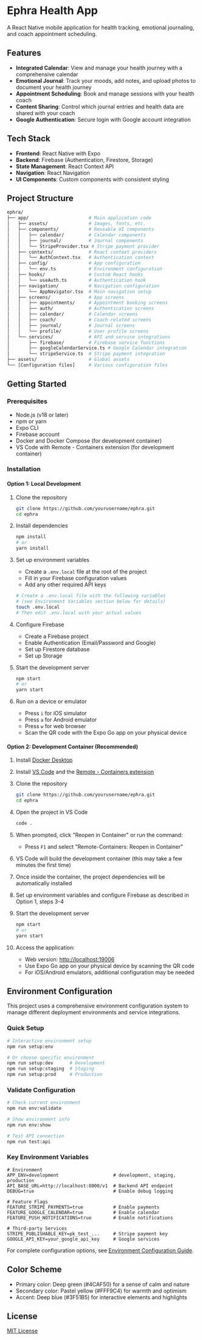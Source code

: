 # Ephra Health App

A React Native mobile application for health tracking, emotional journaling, and coach appointment scheduling.

## Features

- **Integrated Calendar**: View and manage your health journey with a comprehensive calendar
- **Emotional Journal**: Track your moods, add notes, and upload photos to document your health journey
- **Appointment Scheduling**: Book and manage sessions with your health coach
- **Content Sharing**: Control which journal entries and health data are shared with your coach
- **Google Authentication**: Secure login with Google account integration

## Tech Stack

- **Frontend**: React Native with Expo
- **Backend**: Firebase (Authentication, Firestore, Storage)
- **State Management**: React Context API
- **Navigation**: React Navigation
- **UI Components**: Custom components with consistent styling

## Project Structure

```bash
ephra/
├── app/                      # Main application code
│   ├── assets/               # Images, fonts, etc.
│   ├── components/           # Reusable UI components
│   │   ├── calendar/         # Calendar components
│   │   ├── journal/          # Journal components
│   │   └── StripeProvider.tsx # Stripe payment provider
│   ├── contexts/             # React context providers
│   │   └── AuthContext.tsx   # Authentication context
│   ├── config/               # App configuration
│   │   └── env.ts            # Environment configuration
│   ├── hooks/                # Custom React hooks
│   │   └── useAuth.ts        # Authentication hook
│   ├── navigation/           # Navigation configuration
│   │   └── AppNavigator.tsx  # Main navigation setup
│   ├── screens/              # App screens
│   │   ├── appointments/     # Appointment booking screens
│   │   ├── auth/             # Authentication screens
│   │   ├── calendar/         # Calendar screens
│   │   ├── coach/            # Coach-related screens
│   │   ├── journal/          # Journal screens
│   │   └── profile/          # User profile screens
│   └── services/             # API and service integrations
│       ├── firebase/         # Firebase service functions
│       ├── googleCalendarService.ts # Google Calendar integration
│       └── stripeService.ts  # Stripe payment integration
├── assets/                   # Global assets
└── [Configuration files]     # Various configuration files
```

## Getting Started

### Prerequisites

- Node.js (v18 or later)
- npm or yarn
- Expo CLI
- Firebase account
- Docker and Docker Compose (for development container)
- VS Code with Remote - Containers extension (for development container)

### Installation

#### Option 1: Local Development

1. Clone the repository

   ```bash
   git clone https://github.com/yourusername/ephra.git
   cd ephra
   ```

2. Install dependencies

   ```bash
   npm install
   # or
   yarn install
   ```

3. Set up environment variables

   - Create a `.env.local` file at the root of the project
   - Fill in your Firebase configuration values
   - Add any other required API keys

   ```bash
   # Create a .env.local file with the following variables
   # (see Environment Variables section below for details)
   touch .env.local
   # Then edit .env.local with your actual values
   ```

4. Configure Firebase

   - Create a Firebase project
   - Enable Authentication (Email/Password and Google)
   - Set up Firestore database
   - Set up Storage

5. Start the development server

   ```bash
   npm start
   # or
   yarn start
   ```

6. Run on a device or emulator
   - Press `i` for iOS simulator
   - Press `a` for Android emulator
   - Press `w` for web browser
   - Scan the QR code with the Expo Go app on your physical device

#### Option 2: Development Container (Recommended)

1. Install [Docker Desktop](https://www.docker.com/products/docker-desktop/)

2. Install [VS Code](https://code.visualstudio.com/) and the [Remote - Containers extension](https://marketplace.visualstudio.com/items?itemName=ms-vscode-remote.remote-containers)

3. Clone the repository

   ```bash
   git clone https://github.com/yourusername/ephra.git
   cd ephra
   ```

4. Open the project in VS Code

   ```bash
   code .
   ```

5. When prompted, click "Reopen in Container" or run the command:

   - Press `F1` and select "Remote-Containers: Reopen in Container"

6. VS Code will build the development container (this may take a few minutes the first time)

7. Once inside the container, the project dependencies will be automatically installed

8. Set up environment variables and configure Firebase as described in Option 1, steps 3-4

9. Start the development server

   ```bash
   npm start
   # or
   yarn start
   ```

10. Access the application:
    - Web version: [http://localhost:19006](http://localhost:19006)
    - Use Expo Go app on your physical device by scanning the QR code
    - For iOS/Android emulators, additional configuration may be needed

## Environment Configuration

This project uses a comprehensive environment configuration system to manage different deployment environments and service integrations.

### Quick Setup

```bash
# Interactive environment setup
npm run setup:env

# Or choose specific environment
npm run setup:dev      # Development
npm run setup:staging  # Staging
npm run setup:prod     # Production
```

### Validate Configuration

```bash
# Check current environment
npm run env:validate

# Show environment info
npm run env:show

# Test API connection
npm run test:api
```

### Key Environment Variables

```env
# Environment
APP_ENV=development                    # development, staging, production
API_BASE_URL=http://localhost:8000/v1  # Backend API endpoint
DEBUG=true                             # Enable debug logging

# Feature Flags
FEATURE_STRIPE_PAYMENTS=true           # Enable payments
FEATURE_GOOGLE_CALENDAR=true           # Enable calendar
FEATURE_PUSH_NOTIFICATIONS=true        # Enable notifications

# Third-party Services
STRIPE_PUBLISHABLE_KEY=pk_test_...     # Stripe payment key
GOOGLE_API_KEY=your_google_api_key     # Google services
```

For complete configuration options, see [Environment Configuration Guide](./docs/ENVIRONMENT_CONFIGURATION.md).

## Color Scheme

- Primary color: Deep green (#4CAF50) for a sense of calm and nature
- Secondary color: Pastel yellow (#FFF9C4) for warmth and optimism
- Accent: Deep blue (#3F51B5) for interactive elements and highlights

## License

[MIT License](LICENSE)
